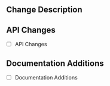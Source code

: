 <!-- PLEASE FILL OUT THE FOLLOWING MARKDOWN TEMPLATE -->
<!-- PR title alone should be sufficient to understand changes. -->

## Change Description
<!-- Describe your changes, their justification, AND their impact. Reference issues or pull requests where possible (use '#XX' or 'GH-XX' where XX is the issue or pull request number). -->


## API Changes
- [ ] API Changes
<!-- checked [x] = API changes; unchecked [ ] = no changes, ignore this section -->
<!-- If this PR introduces API changes, please describe the changes here. What will developers need to know before upgrading to this version? -->


## Documentation Additions
- [ ] Documentation Additions
<!-- checked [x] = Documentation changes; unchecked [ ] = no changes, ignore this section -->
<!-- Describe what must be added to the documentation after merge. -->
